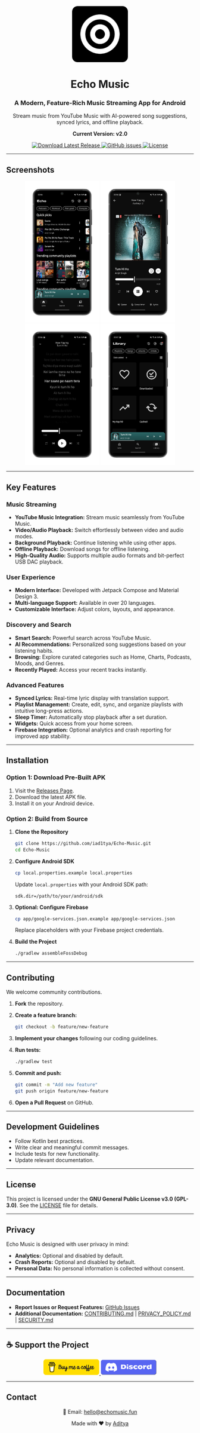 <div align="center">
  <img src="assets/Echo_github.png" alt="Echo Music Logo" width="150"/>
</div>

<div align="center">
  <h1>Echo Music</h1>
  <h3>A Modern, Feature-Rich Music Streaming App for Android</h3>
  <p>Stream music from YouTube Music with AI-powered song suggestions, synced lyrics, and offline playback.</p>
  <p><strong>Current Version: v2.0</strong></p>
</div>

<div align="center">
  <a href="https://github.com/iad1tya/Echo-Music/releases/latest">
    <img src="https://img.shields.io/badge/Download-Latest%20Release-brightgreen" alt="Download Latest Release"/>
  </a>
  <a href="https://github.com/iad1tya/Echo-Music/issues">
    <img src="https://img.shields.io/github/issues/iad1tya/Echo-Music" alt="GitHub issues"/>
  </a>
  <a href="https://github.com/iad1tya/Echo-Music/blob/main/LICENSE">
    <img src="https://img.shields.io/github/license/iad1tya/Echo-Music" alt="License"/>
  </a>
</div>

---

## Screenshots

<div align="center">
  <img src="assets/Screenshots/sc_1.png" alt="Home Screen" width="200"/>
  <img src="assets/Screenshots/sc_2.png" alt="Music Player" width="200"/>
  <img src="assets/Screenshots/sc_3.png" alt="Playlist Management" width="200"/>
  <img src="assets/Screenshots/sc_4.png" alt="Settings" width="200"/>
</div>

---

## Key Features

### Music Streaming

* **YouTube Music Integration:** Stream music seamlessly from YouTube Music.
* **Video/Audio Playback:** Switch effortlessly between video and audio modes.
* **Background Playback:** Continue listening while using other apps.
* **Offline Playback:** Download songs for offline listening.
* **High-Quality Audio:** Supports multiple audio formats and bit-perfect USB DAC playback.

### User Experience

* **Modern Interface:** Developed with Jetpack Compose and Material Design 3.
* **Multi-language Support:** Available in over 20 languages.
* **Customizable Interface:** Adjust colors, layouts, and appearance.

### Discovery and Search

* **Smart Search:** Powerful search across YouTube Music.
* **AI Recommendations:** Personalized song suggestions based on your listening habits.
* **Browsing:** Explore curated categories such as Home, Charts, Podcasts, Moods, and Genres.
* **Recently Played:** Access your recent tracks instantly.

### Advanced Features

* **Synced Lyrics:** Real-time lyric display with translation support.
* **Playlist Management:** Create, edit, sync, and organize playlists with intuitive long-press actions.
* **Sleep Timer:** Automatically stop playback after a set duration.
* **Widgets:** Quick access from your home screen.
* **Firebase Integration:** Optional analytics and crash reporting for improved app stability.

---

## Installation

### Option 1: Download Pre-Built APK

1. Visit the [Releases Page](https://github.com/iad1tya/Echo-Music/releases/latest).
2. Download the latest APK file.
3. Install it on your Android device.

### Option 2: Build from Source

1. **Clone the Repository**

   ```bash
   git clone https://github.com/iad1tya/Echo-Music.git
   cd Echo-Music
   ```

2. **Configure Android SDK**

   ```bash
   cp local.properties.example local.properties
   ```

   Update `local.properties` with your Android SDK path:

   ```properties
   sdk.dir=/path/to/your/android/sdk
   ```

3. **Optional: Configure Firebase**

   ```bash
   cp app/google-services.json.example app/google-services.json
   ```

   Replace placeholders with your Firebase project credentials.

4. **Build the Project**

   ```bash
   ./gradlew assembleFossDebug
   ```

---

## Contributing

We welcome community contributions.

1. **Fork** the repository.
2. **Create a feature branch:**

   ```bash
   git checkout -b feature/new-feature
   ```
3. **Implement your changes** following our coding guidelines.
4. **Run tests:**

   ```bash
   ./gradlew test
   ```
5. **Commit and push:**

   ```bash
   git commit -m "Add new feature"
   git push origin feature/new-feature
   ```
6. **Open a Pull Request** on GitHub.

---

## Development Guidelines

* Follow Kotlin best practices.
* Write clear and meaningful commit messages.
* Include tests for new functionality.
* Update relevant documentation.

---

## License

This project is licensed under the **GNU General Public License v3.0 (GPL-3.0)**.
See the [LICENSE](LICENSE) file for details.

---

## Privacy

Echo Music is designed with user privacy in mind:

* **Analytics:** Optional and disabled by default.
* **Crash Reports:** Optional and disabled by default.
* **Personal Data:** No personal information is collected without consent.

---

## Documentation

* **Report Issues or Request Features:** [GitHub Issues](https://github.com/iad1tya/Echo-Music/issues)
* **Additional Documentation:**
  [CONTRIBUTING.md](CONTRIBUTING.md) | [PRIVACY_POLICY.md](PRIVACY_POLICY.md) | [SECURITY.md](SECURITY.md)

---

## ☕ Support the Project
<div align="center">
  <a href="https://buymeacoffee.com/iad1tya">
    <img src="assets/bmac.png" alt="Buy Me a Coffee" width="150"/>
  </a>
  <a href="https://discord.gg/eNFNHaWN97">
    <img src="assets/discord.png" alt="Discord Community" width="150"/>
  </a>
</div>

---

## Contact

<div align="center">
  <p>📧 Email: <a href="mailto:hello@echomusic.fun">hello@echomusic.fun</a></p>
  <p>Made with ❤️ by <a href="https://iad1tya.cyou">Aditya</a></p>
</div>
